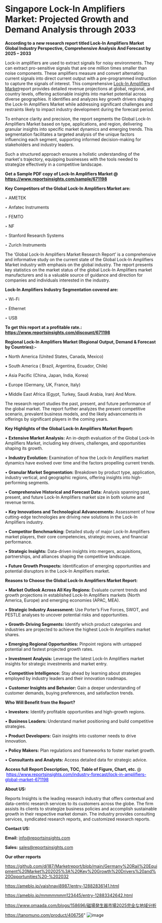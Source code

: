 # Singapore Lock-In Amplifiers Market: Projected Growth and Demand Analysis through 2033

<strong>According to a new research report titled Lock-In Amplifiers Market Global Industry Perspective, Comprehensive Analysis And Forecast by 2025 – 2033</strong>

Lock-in amplifiers are used to extract signals for noisy environments. They can extract pro-sensitive signals that are one million times smaller than noise components. These amplifiers measure and convert alternating current signals into direct current output with a pre-programmed instruction to capture the signals of interest. This comprehensive <a href=https://www.reportsinsights.com/sample/671198>Lock-In Amplifiers Market</a>report provides detailed revenue projections at global, regional, and country levels, offering actionable insights into market potential across diverse geographies. It identifies and analyzes key growth drivers shaping the Lock-In Amplifiers Market while addressing significant challenges and restraints likely to impact industry development during the forecast period.

To enhance clarity and precision, the report segments the Global Lock-In Amplifiers Market based on type, applications, and region, delivering granular insights into specific market dynamics and emerging trends. This segmentation facilitates a targeted analysis of the unique factors influencing each segment, supporting informed decision-making for stakeholders and industry leaders.

Such a structured approach ensures a holistic understanding of the market's trajectory, equipping businesses with the tools needed to strategize effectively in a competitive landscape.

<strong>Get a Sample PDF copy of Lock-In Amplifiers Market </strong><strong>@<a href=https://www.reportsinsights.com/sample/671198 style=color:#0000ff;> https://www.reportsinsights.com/sample/671198</a></strong></font>

<strong>Key Competitors of the Global Lock-In Amplifiers Market are:</strong>

‣ AMETEK

‣ Anfatec Instruments

‣ FEMTO

‣ NF

‣ Stanford Research Systems

‣ Zurich Instruments

The ‘Global Lock-In Amplifiers Market Research Report’ is a comprehensive and informative study on the current state of the Global Lock-In Amplifiers Market industry with emphasis on the global industry. The report presents key statistics on the market status of the global Lock-In Amplifiers market manufacturers and is a valuable source of guidance and direction for companies and individuals interested in the industry.

<strong>Lock-In Amplifiers Industry Segmentation covered are:</strong>

‣ Wi-Fi

‣ Ethernet

‣ USB

<strong>To get this report at a profitable rate.: <a href=https://www.reportsinsights.com/discount/671198 style=color:#0000ff;>https://www.reportsinsights.com/discount/671198</a></strong></font>

<strong>Regional Lock-In Amplifiers Market (Regional Output, Demand &amp; Forecast by Countries):-</strong>

• North America (United States, Canada, Mexico)

• South America ( Brazil, Argentina, Ecuador, Chile)

• Asia Pacific (China, Japan, India, Korea)

• Europe (Germany, UK, France, Italy)

• Middle East Africa (Egypt, Turkey, Saudi Arabia, Iran) And More.

The research report studies the past, present, and future performance of the global market. The report further analyzes the present competitive scenario, prevalent business models, and the likely advancements in offerings by significant players in the coming years.

<strong>Key Highlights of the Global Lock-In Amplifiers Market Report:</strong>

• <strong>Extensive Market Analysis:</strong> An in-depth evaluation of the Global Lock-In Amplifiers Market, including key drivers, challenges, and opportunities shaping its growth.

• <strong>Industry Evolution:</strong> Examination of how the Lock-In Amplifiers market dynamics have evolved over time and the factors propelling current trends.

• <strong>Granular Market Segmentation:</strong> Breakdown by product type, application, industry vertical, and geographic regions, offering insights into high-performing segments.

• <strong>Comprehensive Historical and Forecast Data:</strong> Analysis spanning past, present, and future Lock-In Amplifiers market size in both volume and revenue terms.

• <strong>Key Innovations and Technological Advancements:</strong> Assessment of how cutting-edge technologies are driving new solutions in the Lock-In Amplifiers industry.

• <strong>Competitor Benchmarking:</strong> Detailed study of major Lock-In Amplifiers market players, their core competencies, strategic moves, and financial performance.

• <strong>Strategic Insights:</strong> Data-driven insights into mergers, acquisitions, partnerships, and alliances shaping the competitive landscape.

• <strong>Future Growth Prospects:</strong> Identification of emerging opportunities and potential disruptors in the Lock-In Amplifiers market.

<strong>Reasons to Choose the Global Lock-In Amplifiers Market Report:</strong>

• <strong>Market Outlook Across All Key Regions:</strong> Evaluate current trends and growth projections in established Lock-In Amplifiers markets (North America, Europe) and emerging economies (APAC, MEA).

• <strong>Strategic Industry Assessment:</strong> Use Porter’s Five Forces, SWOT, and PESTLE analyses to uncover potential risks and opportunities.

• <strong>Growth-Driving Segments:</strong> Identify which product categories and industries are projected to achieve the highest Lock-In Amplifiers market shares.

• <strong>Emerging Regional Opportunities:</strong> Pinpoint regions with untapped potential and fastest projected growth rates.

• <strong>Investment Analysis:</strong> Leverage the latest Lock-In Amplifiers market insights for strategic investments and market entry.

• <strong>Competitive Intelligence:</strong> Stay ahead by learning about strategies employed by industry leaders and their innovation roadmaps.

• <strong>Customer Insights and Behavior:</strong> Gain a deeper understanding of customer demands, buying preferences, and satisfaction trends.

<strong>Who Will Benefit from the Report?</strong>

• <strong>Investors:</strong> Identify profitable opportunities and high-growth regions.

• <strong>Business Leaders:</strong> Understand market positioning and build competitive strategies.

• <strong>Product Developers:</strong> Gain insights into customer needs to drive innovation.

• <strong>Policy Makers:</strong> Plan regulations and frameworks to foster market growth.

• <strong>Consultants and Analysts:</strong> Access detailed data for strategic advice.
</ul>
<strong>Access full Report Description, TOC, Table of Figure, Chart, etc. </strong>@  <a href=https://www.reportsinsights.com/industry-forecast/lock-in-amplifiers-global-market-671198 style=color:#0000ff;>https://www.reportsinsights.com/industry-forecast/lock-in-amplifiers-global-market-671198</a></font>

<strong><strong>About US</strong>:</strong>

Reports Insights is the leading research industry that offers contextual and data-centric research services to its customers across the globe. The firm assists its clients to strategize business policies and accomplish sustainable growth in their respective market domain. The industry provides consulting services, syndicated research reports, and customized research reports.

<strong>Contact US:</strong>

<p class=""""><b>Email:</b> <a href=mailto:info@reportsinsights.com>info@reportsinsights.com</a></p>
<p class=""""><b>Sales:</b> <a href=mailto:sales@reportsinsights.com>sales@reportsinsights.com</a></p>

<strong>Our other reports</strong>

<a href=https://github.com/di187/Marketreport/blob/main/Germany%20Rail%20Equipment%20Market%202025%3A%20Key%20Growth%20Drivers%20and%20Opportunities%20-%202032>https://github.com/di187/Marketreport/blob/main/Germany%20Rail%20Equipment%20Market%202025%3A%20Key%20Growth%20Drivers%20and%20Opportunities%20-%202032</a>

<a href=https://ameblo.jp/vaishnavi8987/entry-12882836141.html>https://ameblo.jp/vaishnavi8987/entry-12882836141.html</a>

<a href=https://ameblo.jp/mmmmmmm123445/entry-12883342642.html>https://ameblo.jp/mmmmmmm123445/entry-12883342642.html</a>

<a href=https://www.omaada.com/blogs/158696/磁場発生器市場2025完全な地域分析>https://www.omaada.com/blogs/158696/磁場発生器市場2025完全な地域分析</a>

<a href=https://tanomuno.com/product/406756>https://tanomuno.com/product/406756</a>"
![image](https://github.com/user-attachments/assets/99380738-f91c-4279-8f50-93a5e9a165b3)
